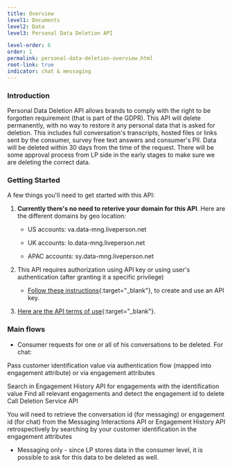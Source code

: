 ```yaml
---
title: Overview
level1: Documents
level2: Data
level3: Personal Data Deletion API

level-order: 6
order: 1
permalink: personal-data-deletion-overview.html
root-link: true
indicator: chat & messaging
---
```

### Introduction

Personal Data Deletion API allows brands to comply with the right to be forgotten requirement (that is part of the GDPR).
This API will delete permanently, with no way to restore it any personal data that is asked for deletion.
This includes full conversation's transcripts, hosted files or links sent by the consumer, survey free text answers and consumer's PII.
Data will be deleted within 30 days from the time of the request. There will be some approval process from LP side in the early stages to make sure we are deleting the correct data.

### Getting Started

A few things you'll need to get started with this API:

1. **Currently there's no need to reterive your domain for this API**.
Here are the different domains by geo location:

	* US accounts: va.data-mng.liveperson.net

	* UK accounts: lo.data-mng.liveperson.net

	* APAC accounts: sy.data-mng.liveperson.net


2. This API requires authorization using API key or using user's authentication (after granting it a specific privilege)

	* [Follow these instructions](guides-gettingstarted.html){:target="_blank"}, to create and use an API key.

3. [Here are the API terms of use](https://www.liveperson.com/policies/apitou){:target="_blank"}.



### Main flows

* Consumer requests for one or all of his conversations to be deleted.
For chat:


Pass customer identification value via authentication flow (mapped into engagement attribute) or via engagement attributes



Search in Engagement History API for engagements with the identification value
Find all relevant engagements and detect the engagement id to delete
Call Deletion Service API

You will need to retrieve the conversation id (for messaging) or engagement id (for chat) from the Messaging Interactions API or Engagement History API retrospectively by searching by your customer identification in the engagement attributes

* Messaging only - since LP stores data in the consumer level, it is possible to ask for this data to be deleted as well.

